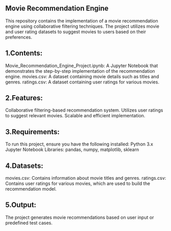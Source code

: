 Movie Recommendation Engine
---------------------------
This repository contains the implementation of a movie recommendation engine using collaborative filtering techniques. The project utilizes movie and user rating datasets to suggest movies to users based on their preferences.

1.Contents:
-----------
Movie_Recommendation_Engine_Project.ipynb: A Jupyter Notebook that demonstrates the step-by-step implementation of the recommendation engine.
movies.csv: A dataset containing movie details such as titles and genres.
ratings.csv: A dataset containing user ratings for various movies.

2.Features:
-----------
Collaborative filtering-based recommendation system.
Utilizes user ratings to suggest relevant movies.
Scalable and efficient implementation.

3.Requirements:
---------------
To run this project, ensure you have the following installed:
Python 3.x
Jupyter Notebook
Libraries: pandas, numpy, matplotlib, sklearn

4.Datasets:
-----------
movies.csv: Contains information about movie titles and genres.
ratings.csv: Contains user ratings for various movies, which are used to build the recommendation model.

5.Output:
---------
The project generates movie recommendations based on user input or predefined test cases.
